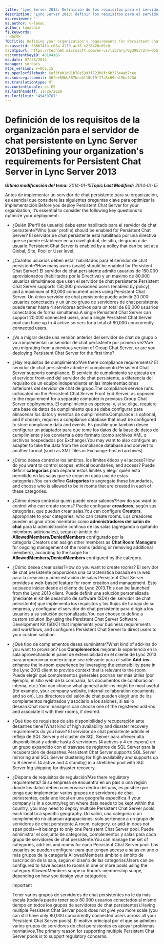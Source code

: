 ```yaml
---
title: 'Lync Server 2013: Definición de los requisitos para el servidor de chat persistente'
description: 'Lync Server 2013: definir los requisitos para el servidor de chat persistente.'
ms.reviewer: ''
ms.author: v-lanac
author: lanachin
f1.keywords:
- NOCSH
TOCTitle: Defining your organization's requirements for Persistent Chat Server
ms:assetid: 568674fb-c08a-4170-ac38-e2f8428c69e0
ms:mtpsurl: https://technet.microsoft.com/en-us/library/Gg398372(v=OCS.15)
ms:contentKeyID: 48184166
ms.date: 07/23/2014
manager: serdars
mtps_version: v=OCS.15
ms.openlocfilehash: 6af3fab1d91b78a5993f723b8fc6b375e4ab7cee
ms.sourcegitcommit: 36fee89bb887bea4f18b19f17a8c69daf5bc423d
ms.translationtype: MT
ms.contentlocale: es-ES
ms.lasthandoff: 11/26/2020
ms.locfileid: "49430787"
---
```

# <a name="defining-your-organizations-requirements-for-persistent-chat-server-in-lync-server-2013"></a><span data-ttu-id="0da4a-103">Definición de los requisitos de la organización para el servidor de chat persistente en Lync Server 2013</span><span class="sxs-lookup"><span data-stu-id="0da4a-103">Defining your organization's requirements for Persistent Chat Server in Lync Server 2013</span></span>

<div data-xmlns="http://www.w3.org/1999/xhtml">

<div class="topic" data-xmlns="http://www.w3.org/1999/xhtml" data-msxsl="urn:schemas-microsoft-com:xslt" data-cs="https://msdn.microsoft.com/">

<div data-asp="https://msdn2.microsoft.com/asp">



</div>

<div id="mainSection">

<div id="mainBody"><span data-ttu-id="0da4a-104">

<span> </span></span><span class="sxs-lookup"><span data-stu-id="0da4a-104">

<span> </span></span></span>

<span data-ttu-id="0da4a-105">_**Última modificación del tema:** 2014-01-15_</span><span class="sxs-lookup"><span data-stu-id="0da4a-105">_**Topic Last Modified:** 2014-01-15_</span></span>

<span data-ttu-id="0da4a-106">Antes de implementar un servidor de chat persistente para su organización, es esencial que considere las siguientes preguntas clave para optimizar la implementación:</span><span class="sxs-lookup"><span data-stu-id="0da4a-106">Before you deploy Persistent Chat Server for your organization, it’s essential to consider the following key questions to optimize your deployment:</span></span>

  - <span data-ttu-id="0da4a-107">¿Quién (Perfil de usuario) debe estar habilitado para el servidor de chat persistente?</span><span class="sxs-lookup"><span data-stu-id="0da4a-107">Who (user profile) should be enabled for Persistent Chat Server?</span></span> <span data-ttu-id="0da4a-108">El servidor de chat persistente está habilitado por una directiva que se puede establecer en un nivel global, de sitio, de grupo o de usuario.</span><span class="sxs-lookup"><span data-stu-id="0da4a-108">Persistent Chat Server is enabled by a policy that can be set at a Global, Site, Pool or User level.</span></span>

  - <span data-ttu-id="0da4a-109">¿Cuántos usuarios deben estar habilitados para el servidor de chat persistente?</span><span class="sxs-lookup"><span data-stu-id="0da4a-109">How many users (scale) should be enabled for Persistent Chat Server?</span></span> <span data-ttu-id="0da4a-110">El servidor de chat persistente admite usuarios de 150.000 aprovisionados (habilitados por la Directiva) y un máximo de 80.000 usuarios simultáneos que usen el servidor de chat persistente.</span><span class="sxs-lookup"><span data-stu-id="0da4a-110">Persistent Chat Server supports 150,000 provisioned users (enabled by policy), and a maximum of 80,000 concurrent users using Persistent Chat Server.</span></span> <span data-ttu-id="0da4a-111">Un único servidor de chat persistente puede admitir 20 000 usuarios conectados y un único grupo de servidores de chat persistente puede tener hasta 4 servidores activos para un total de 80 000 usuarios conectados de forma simultánea.</span><span class="sxs-lookup"><span data-stu-id="0da4a-111">A single Persistent Chat Server can support 20,000 connected users, and a single Persistent Chat Server pool can have up to 4 active servers for a total of 80,000 concurrently connected users.</span></span>

  - <span data-ttu-id="0da4a-112">¿Va a migrar desde una versión anterior del servidor de chat de grupo o va a implementar un servidor de chat persistente por primera vez?</span><span class="sxs-lookup"><span data-stu-id="0da4a-112">Are you migrating from a previous version of Group Chat Server, or are you deploying Persistent Chat Server for the first time?</span></span>

  - <span data-ttu-id="0da4a-113">¿Hay requisitos de cumplimiento?</span><span class="sxs-lookup"><span data-stu-id="0da4a-113">Are there compliance requirements?</span></span> <span data-ttu-id="0da4a-114">El servidor de chat persistente admite el cumplimiento.</span><span class="sxs-lookup"><span data-stu-id="0da4a-114">Persistent Chat Server supports compliance.</span></span> <span data-ttu-id="0da4a-115">El servicio de cumplimiento se ejecuta en el servidor front-end del servidor de chat persistente, a diferencia del requisito de un equipo independiente en las implementaciones anteriores del servidor de chat de grupo.</span><span class="sxs-lookup"><span data-stu-id="0da4a-115">The compliance service runs collocated on the Persistent Chat Server Front End Server, as opposed to the requirement for a separate computer in previous Group Chat Server deployments.</span></span> <span data-ttu-id="0da4a-116">El cumplimiento es opcional y, si se elige, requiere una base de datos de cumplimiento que se debe configurar para almacenar los datos y eventos de cumplimiento.</span><span class="sxs-lookup"><span data-stu-id="0da4a-116">Compliance is optional, and if chosen, requires a compliance database that must be configured to store compliance data and events.</span></span> <span data-ttu-id="0da4a-117">Es posible que también desee configurar un adaptador para que tome los datos de la base de datos de cumplimiento y los convierta a otro formato (como archivos XML o archivos hospedados por Exchange).</span><span class="sxs-lookup"><span data-stu-id="0da4a-117">You may want to also configure an adapter to take the data from the compliance database and convert to another format (such as XML files or Exchange-hosted archives).</span></span>

  - <span data-ttu-id="0da4a-118">¿Cómo desea controlar los ámbitos, los límites éticos y el acceso?</span><span class="sxs-lookup"><span data-stu-id="0da4a-118">How do you want to control scopes, ethical boundaries, and access?</span></span> <span data-ttu-id="0da4a-119">Puede definir **categorías** para separar estos límites y elegir quién está permitido en las salas que se crean en cada una de estas categorías.</span><span class="sxs-lookup"><span data-stu-id="0da4a-119">You can define **Categories** to segregate these boundaries, and choose who is allowed to be in rooms that are created in each of these categories.</span></span>

  - <span data-ttu-id="0da4a-120">¿Cómo desea controlar quién puede crear salones?</span><span class="sxs-lookup"><span data-stu-id="0da4a-120">How do you want to control who can create rooms?</span></span> <span data-ttu-id="0da4a-121">Puede configurar **creadores**, según sus categorías, que puedan crear salas.</span><span class="sxs-lookup"><span data-stu-id="0da4a-121">You can configure **Creators**, appropriate to your categories, who can create rooms.</span></span> <span data-ttu-id="0da4a-122">Los creadores pueden asignar otros miembros como **administradores del salón de chat** para la administración continua de las salas (agregando o quitando miembros adicionales), según el ámbito de **AllowedMembers/DeniedMembers** configurado por la categoría.</span><span class="sxs-lookup"><span data-stu-id="0da4a-122">Creators can assign other members as **Chat Room Managers** for ongoing management of the rooms (adding or removing additional members), according to the scope for **AllowedMembers/DeniedMembers** configured by the category.</span></span>

  - <span data-ttu-id="0da4a-123">¿Cómo desea crear salas?</span><span class="sxs-lookup"><span data-stu-id="0da4a-123">How do you want to create rooms?</span></span> <span data-ttu-id="0da4a-124">El servidor de chat persistente proporciona una característica basada en la web para la creación y administración de salas.</span><span class="sxs-lookup"><span data-stu-id="0da4a-124">Persistent Chat Server provides a web-based feature for room creation and management.</span></span> <span data-ttu-id="0da4a-125">Esto se puede iniciar desde el cliente de Lync 2013.</span><span class="sxs-lookup"><span data-stu-id="0da4a-125">This can be launched from the Lync 2013 client.</span></span> <span data-ttu-id="0da4a-126">Puede definir una solución personalizada (mediante el kit de desarrollo de software (SDK) del servidor de chat persistente) que implementa los requisitos y los flujos de trabajo de su empresa, y configurar el servidor de chat persistente para dirigir a los usuarios a su solución personalizada.</span><span class="sxs-lookup"><span data-stu-id="0da4a-126">You can choose to define a custom solution (by using the Persistent Chat Server Software Development Kit (SDK)) that implements your business requirements and workflows, and configures Persistent Chat Server to direct users to your custom solution.</span></span>

  - <span data-ttu-id="0da4a-127">¿Qué tipo de complementos desea suministrar?</span><span class="sxs-lookup"><span data-stu-id="0da4a-127">What kind of add-ins do you want to provision?</span></span> <span data-ttu-id="0da4a-128">Los **Complementos** mejoran la experiencia en la sala aprovechando el panel de extensibilidad en el cliente de Lync 2013 para proporcionar contexto que sea relevante para el salón.</span><span class="sxs-lookup"><span data-stu-id="0da4a-128">**Add-ins** enhance the in-room experience by leveraging the extensibility pane in the Lync 2013 client to provide context that is relevant to the room.</span></span> <span data-ttu-id="0da4a-129">Puede elegir qué complementos generales podrían ser más útiles (por ejemplo, el sitio web de la compañía, los documentos de colaboración interna, etc.).</span><span class="sxs-lookup"><span data-stu-id="0da4a-129">You can choose what general add-ins might be most useful (for example, your company website, internal collaboration documents, and so on).</span></span> <span data-ttu-id="0da4a-130">Los directores del salón de chat pueden elegir uno de los complementos registrados y asociarlo a los salones, si así lo desean.</span><span class="sxs-lookup"><span data-stu-id="0da4a-130">Chat room managers can choose one of the registered add-ins and associate it with their rooms, if desired.</span></span>

  - <span data-ttu-id="0da4a-131">¿Qué tipo de requisitos de alta disponibilidad y recuperación ante desastres tiene?</span><span class="sxs-lookup"><span data-stu-id="0da4a-131">What kind of high availability and disaster recovery requirements do you have?</span></span> <span data-ttu-id="0da4a-132">El servidor de chat persistente admite el reflejo de SQL Server y el clúster de SQL Server para ofrecer alta disponibilidad y admite hasta 8 servidores (4 activos y 4 en espera) en un grupo expandido con el trasvase de registros de SQL Server para la recuperación de desastres.</span><span class="sxs-lookup"><span data-stu-id="0da4a-132">Persistent Chat Server supports SQL Server mirroring and SQL Server clustering for high availability and supports up to 8 servers (4 active and 4 standby) in a stretched pool with SQL Server log shipping for disaster recovery.</span></span>

  - <span data-ttu-id="0da4a-133">¿Dispone de requisitos de regulación?</span><span class="sxs-lookup"><span data-stu-id="0da4a-133">Are there regulatory requirements?</span></span> <span data-ttu-id="0da4a-134">Si su empresa se encuentra en un país o una región donde los datos deben conservarse dentro del país, es posible que tenga que implementar varios grupos de servidores de chat persistentes, cada uno local en una geografía específica.</span><span class="sxs-lookup"><span data-stu-id="0da4a-134">If your company is in a country/region where data needs to be kept within the country, you may need to deploy multiple Persistent Chat Server pools, each local to a specific geography.</span></span> <span data-ttu-id="0da4a-135">Un salón, una categoría o un complemento no abarcan agrupaciones: solo pertenece a un grupo de servidores de chat persistente.</span><span class="sxs-lookup"><span data-stu-id="0da4a-135">A room, category, or add-in does not span pools—it belongs to only one Persistent Chat Server pool.</span></span> <span data-ttu-id="0da4a-136">Puede administrar el conjunto de categorías, complementos y salas para cada grupo de servidores de chat persistente.</span><span class="sxs-lookup"><span data-stu-id="0da4a-136">You can manage the set of categories, add-ins and rooms for each Persistent Chat Server pool.</span></span> <span data-ttu-id="0da4a-137">Los usuarios se pueden configurar para que tengan acceso a salas en uno o más grupos de la categoría AllowedMembers ámbito o ámbito de suscripción de la sala, según el diseño de las categorías.</span><span class="sxs-lookup"><span data-stu-id="0da4a-137">Users can be configured to have access to rooms in one or more pools using the category AllowedMembers scope or Room’s membership scope, depending on how you design your categories.</span></span>
    
    <div>
    

    > [!IMPORTANT]  
    > <span data-ttu-id="0da4a-138">Tener varios grupos de servidores de chat persistentes no le da más escala (todavía puede tener solo 80.000 usuarios conectados al mismo tiempo en todos los grupos de servidores de chat persistentes).</span><span class="sxs-lookup"><span data-stu-id="0da4a-138">Having multiple Persistent Chat Server pools does not give you more scale (you can still have only 80,000 concurrently connected users across all your Persistent Chat Server pools).</span></span> <span data-ttu-id="0da4a-139">El motivo principal por el que se admiten varios grupos de servidores de chat persistentes es apoyar problemas normativos.</span><span class="sxs-lookup"><span data-stu-id="0da4a-139">The primary reason for supporting multiple Persistent Chat Server pools is to support regulatory concerns.</span></span>

    
    <span data-ttu-id="0da4a-140"></div>

</div>

<span> </span>

</div>

</div>

</span><span class="sxs-lookup"><span data-stu-id="0da4a-140"></div>

</div>

<span> </span>

</div>

</div>

</span></span></div>

